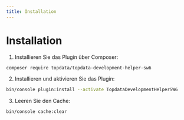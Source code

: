 ```yaml
---
title: Installation
---
```

# Installation

1. Installieren Sie das Plugin über Composer:
```bash
composer require topdata/topdata-development-helper-sw6
```

2. Installieren und aktivieren Sie das Plugin:
```bash
bin/console plugin:install --activate TopdataDevelopmentHelperSW6
```

3. Leeren Sie den Cache:
```bash
bin/console cache:clear